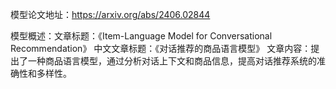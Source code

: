 模型论文地址：https://arxiv.org/abs/2406.02844

模型概述：文章标题：《Item-Language Model for Conversational Recommendation》
中文文章标题：《对话推荐的商品语言模型》
文章内容：提出了一种商品语言模型，通过分析对话上下文和商品信息，提高对话推荐系统的准确性和多样性。
